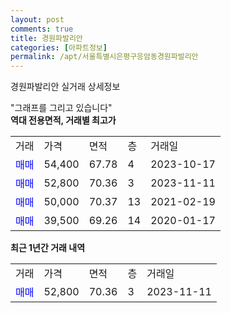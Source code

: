 ```yaml
---
layout: post
comments: true
title: 경원파발리안
categories: [아파트정보]
permalink: /apt/서울특별시은평구응암동경원파발리안
---
```


경원파발리안 실거래 상세정보

<script type="text/javascript">
  google.charts.load('current', {'packages':['line', 'corechart']});
  google.charts.setOnLoadCallback(drawChart);

  function drawChart() {
    var data = new google.visualization.DataTable();
    data.addColumn('date', '거래일');
    data.addColumn('number', "매매");
    data.addColumn('number', "전세");
    data.addColumn('number', "전매");

    data.addRows([[new Date(Date.parse("2023-11-11")), 52800, null, null]]);

    var options = {
      hAxis: {
        format: 'yyyy/MM/dd'
      },    
      lineWidth: 0,
      pointsVisible: true,    
      title: '최근 1년간 유형별 실거래가 분포',
      legend: { position: 'bottom' }
    };

    var formatter = new google.visualization.NumberFormat({pattern:'###,###'} );
    formatter.format(data, 1);
    formatter.format(data, 2);
    
    setTimeout(function() {
        var chart = new google.visualization.LineChart(document.getElementById('columnchart_material'));
        chart.draw(data, (options));
        document.getElementById('loading').style.display = 'none';
    }, 200);
  }
</script>


<div id="loading" style="z-index:20; display: block; margin-left: 0px">"그래프를 그리고 있습니다"</div>
<div id="columnchart_material" style="width: 95%; margin-left: 0px; display: block"></div>
<!-- contents start -->
<b>역대 전용면적, 거래별 최고가</b>
<table class="sortable">
    <tr>
      <td>거래</td>
      <td>가격</td>
      <td>면적</td>
      <td>층</td>
      <td>거래일</td>
    </tr>
        <tr>
          <td><a style="color: blue">매매</a></td>
          <td>54,400</td>
          <td>67.78</td>
          <td>4</td>
          <td>2023-10-17</td>
        </tr>            <tr>
          <td><a style="color: blue">매매</a></td>
          <td>52,800</td>
          <td>70.36</td>
          <td>3</td>
          <td>2023-11-11</td>
        </tr>            <tr>
          <td><a style="color: blue">매매</a></td>
          <td>50,000</td>
          <td>70.37</td>
          <td>13</td>
          <td>2021-02-19</td>
        </tr>            <tr>
          <td><a style="color: blue">매매</a></td>
          <td>39,500</td>
          <td>69.26</td>
          <td>14</td>
          <td>2020-01-17</td>
        </tr>        
    
    
</table>

<b>최근 1년간 거래 내역</b>

<table class="sortable">
    <tr>
      <td>거래</td>
      <td>가격</td>
      <td>면적</td>
      <td>층</td>
      <td>거래일</td>
    </tr>
    <tr>
      <td><a style="color: blue">매매</a></td>
      <td>52,800</td>
      <td>70.36</td>
      <td>3</td>
      <td>2023-11-11</td>
    </tr>      </table>
<!-- contents end -->    

